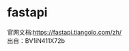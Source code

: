 # fastapi
官网文档:https://fastapi.tiangolo.com/zh/                                          
出自：BV1iN411X72b
